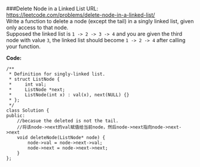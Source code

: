 ###Delete Node in a Linked List
URL: https://leetcode.com/problems/delete-node-in-a-linked-list/</br>
Write a function to delete a node (except the tail) in a singly linked list, given only access to that node.</br>
Supposed the linked list is `1 -> 2 -> 3 -> 4` and you are given the third node with value `3`, the linked list should become `1 -> 2 -> 4` after calling your function.

__Code:__

	/**
	 * Definition for singly-linked list.
	 * struct ListNode {
	 *     int val;
	 *     ListNode *next;
	 *     ListNode(int x) : val(x), next(NULL) {}
	 * };
	 */
	class Solution {
	public:
	    //becasue the deleted is not the tail.
	    //将该node->next的val赋值给当前node，然后node->next指向node->next->next
	    void deleteNode(ListNode* node) {
	        node->val = node->next->val;
	        node->next = node->next->next;
	    }
	};